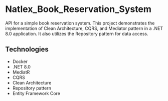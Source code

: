 # Natlex_Book_Reservation_System

API for a simple book reservation system.
This project demonstrates the implementation of Clean Architecture, CQRS, and Mediator pattern in a .NET 8.0 application. It also utilizes the Repository pattern for data access.

## Technologies

* Docker
* .NET 8.0
* MediatR
* CQRS
* Clean Architecture
* Repository pattern
* Entity Framework Core
